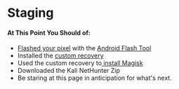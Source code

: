 # Staging

#### At This Point  You Should of:

* [ Flashed your pixel](broken-reference) with the [Android Flash Tool](https://flash.android.com/welcome)
* Installed the [custom recovery](broken-reference)
* Used the custom recovery to[ install Magisk](../rooting-your-pixel/installing-root.md)
* Downloaded the Kali NetHunter Zip
* Be staring at this page in anticipation for what's next.

